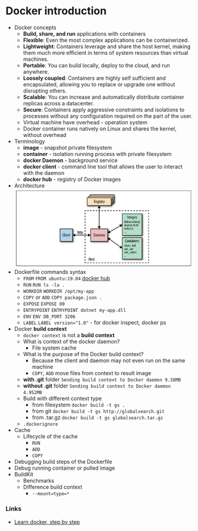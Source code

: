 # Docker introduction

* Docker concepts
    * **Build, share, and run** applications with containers
    * **Flexible**: Even the most complex applications can be containerized.
    * **Lightweight**: Containers leverage and share the host kernel, 
    making them much more efficient in terms of system resources than virtual machines.
    * **Portable**: You can build locally, deploy to the cloud, and run anywhere.
    * **Loosely coupled**: Containers are highly self sufficient and encapsulated, 
    allowing you to replace or upgrade one without disrupting others.
    * **Scalable**: You can increase and automatically distribute container replicas across a datacenter.
    * **Secure**: Containers apply aggressive constraints and isolations to processes 
    without any configuration required on the part of the user.
    * Virtual machine have overhead - operation system
    * Docker container runs natively on Linux and shares the kernel, without overhead
* Terminology
    * **image** - snapshot private filesystem
    * **container** - isolation running process with private filesystem
    * **docker Daemon** - background service
    * **docker client** - command line tool that allows the user to interact with the daemon
    * **docker hub** - registry of Docker images
* Architecture
![architecture.jpg](architecture.jpg)
* Dockerfile commands syntax
    * ```FROM``` ```FROM ubuntu:19.04``` [docker hub](https://hub.docker.com/layers/ubuntu/library/ubuntu/19.04/images/sha256-a65d3401e785fbc3192f0046f68e6487134b70ec9ba79a956fecba9122b39378)
    * ```RUN``` ```RUN ls -la .```
    * ```WORKDIR``` ```WORKDIR /opt/my-app```
    * ```COPY``` or ```ADD``` ```COPY package.json .```
    * ```EXPOSE``` ```EXPOSE 80```
    * ```ENTRYPOINT``` ```ENTRYPOINT dotnet my-app.dll```
    * ```ENV``` ```ENV DB_PORT 3206```
    * ```LABEL``` ```LABEL version="1.0"``` - for docker inspect, docker ps
* Docker **build context**
    * ```docker context``` is not a **build context**
    * What is context of the docker daemon?
        * File system cache
    * What is the purpose of the Docker build context?
        * Because the client and daemon may not even run on the same machine
        * ```COPY```, ```ADD``` move files from context to result image 
    * **with .git** folder ```Sending build context to Docker daemon 9.58MB```
    * **without .git** folder ```Sending build context to Docker daemon  4.952MB```
    * Build with different context type 
        * from filesystem ```docker build -t gs .```
        * from git ```docker build -t gs http://globalsearch.git```
        * from .tar.gz ```docker build -t gs globalsearch.tar.gz```
    * ```.dockerignore```
* Cache 
    * Lifecycle of the cache
        * ```RUN```
        * ```ADD```
        * ```COPY```
* Debugging build steps of the Dockerfile
* Debug running container or pulled image
* BuildKit
    * Benchmarks
    * Difference build context
        * ```--mount=type=*```

### Links 

* [Learn docker, step by step](https://docker-curriculum.com/)
